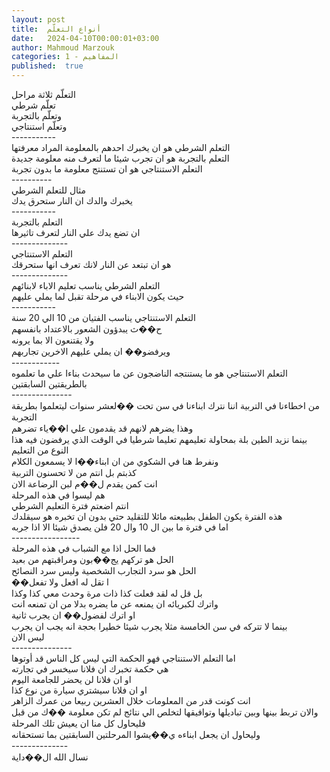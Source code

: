 ```yaml
---
layout: post
title:  أنواع التعلّم
date:   2024-04-10T00:00:01+03:00
author: Mahmoud Marzouk
categories: 1 - المفاهيم
published:  true
---
```

التعلّم ثلاثة مراحل\
تعلّم شرطي\
وتعلّم بالتجربة\
وتعلّم استنتاجي\
\-\-\-\-\-\-\-\-\-\--\
التعلم الشرطي هو ان يخبرك احدهم بالمعلومة المراد معرفتها\
التعلم بالتجربة هو ان تجرب شيئا ما لتعرف منه معلومة جديدة\
التعلم الاستنتاجي هو ان تستنتج معلومة ما بدون تجربة\
\-\-\-\-\-\-\-\-\--\
مثال للتعلم الشرطي\
يخبرك والدك ان النار ستحرق يدك\
\-\-\-\-\-\-\-\-\-\--\
التعلم بالتجربة\
ان تضع يدك علي النار لتعرف تاثيرها\
\-\-\-\-\-\-\-\-\-\-\-\-\--\
التعلم الاستنتاجي\
هو ان تبتعد عن النار لانك تعرف انها ستحرقك\
\-\-\-\-\-\-\-\-\-\-\-\-\--\
التعلم الشرطي يناسب تعليم الاباء لابنائهم\
حيث يكون الابناء في مرحلة تقبل لما يملي عليهم\
\-\-\-\-\-\-\-\-\-\--\
التعلم الاستنتاجي يناسب الفتيان من 10 الي 20 سنة\
ح��ث يبدؤون الشعور بالاعتداد بانفسهم\
ولا يقتنعون الا بما يرونه\
ويرفضو�� ان يملي عليهم الاخرين تجاربهم\
\-\-\-\-\-\-\-\-\-\-\--\
التعلم الاستنتاجي هو ما يستنتجه الناضجون عن ما سيحدث بناءا علي ما
تعلموه بالطريقتين السابقتين\
\-\-\-\-\-\-\-\-\-\-\-\-\-\--\
من اخطاءنا في التربية اننا نترك ابناءنا في سن تحت ��لعشر سنوات ليتعلموا
بطريقة التجربة\
وهذا يضرهم لانهم قد يقدمون علي ا��ياء تضرهم\
بينما نزيد الطين بلة بمحاولة تعليمهم تعليما شرطيا في الوقت الذي يرفضون
فيه هذا النوع من التعليم\
ونفرط هنا في الشكوي من ان ابناء��ا لا يسمعون الكلام\
كذبتم بل انتم من لا تحسنون التربية\
انت كمن يقدم ل��م لبن الرضاعة الان\
هم ليسوا في هذه المرحلة\
انتم اضعتم فترة التعليم الشرطي\
هذه الفترة يكون الطفل بطبيعته مائلا للتقليد حتي بدون ان تخبره هو
سيقلدك\
اما في فترة ما بين ال 10 وال 20 فلن يصدق شيئا الا اذا جربه\
\-\-\-\-\-\-\-\-\-\-\-\-\-\-\-\--\
فما الحل اذا مع الشباب في هذه المرحلة\
الحل هو تركهم يج��بون ومراقبتهم من بعيد\
الحل هو سرد التجارب الشخصية وليس سرد النصائح\
��ا تقل له افعل ولا تفعل\
بل قل له لقد فعلت كذا ذات مرة وحدث معي كذا وكذا\
واترك لكبريائه ان يمنعه عن ما يضره بدلا من ان تمنعه انت\
او اترك لفضول�� ان يجرب ثانية\
بينما لا تتركه في سن الخامسة مثلا يجرب شيئا خطيرا بحجة انه يجب ان
يجرب\
ليس الان\
\-\-\-\-\-\-\-\-\-\-\-\-\-\--\
اما التعلم الاستنتاجي فهو الحكمة التي ليس كل الناس قد
أوتوها\
هي حكمة تخبرك ان فلانا سيخسر في تجارته\
او ان فلانا لن يحضر للجامعة اليوم\
او ان فلانا سيشتري سيارة من نوع كذا\
انت كونت قدر من المعلومات خلال العشرين ربيعا من عمرك
الزاهر\
والان تربط بينها وبين تباديلها وتوافيقها لتخلص الي نتائج لم تكن معلومة
��ك من قبل\
فليحاول كل منا ان يعيش تلك المرحلة\
وليحاول ان يجعل ابناءه ي��يشوا المرحلتين السابقتين بما
تستحقانه\
\-\-\-\-\-\-\-\-\-\-\-\-\--\
نسال الله ال��داية
